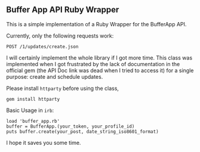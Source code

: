 Buffer App API Ruby Wrapper
---

This is a simple implementation of a Ruby Wrapper for the BufferApp API.

Currently, only the following requests work:

	POST /1/updates/create.json

I will certainly implement the whole library if I got more time. This class was implemented when I got frustrated by the lack of documentation in the official gem (the API Doc link was dead when I tried to access it) for a single purpose: create and schedule updates.

Please install ``httparty`` before using the class,

	gem install httparty
	
Basic Usage in ``irb``:
	
	load 'buffer_app.rb'
	buffer = BufferApp.(your_token, your_profile_id)
	puts buffer.create(your_post, date_string_iso8601_format)

I hope it saves you some time.
